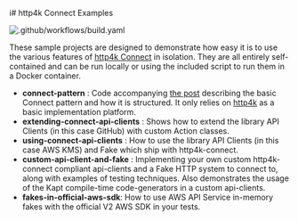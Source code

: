 i# http4k Connect Examples

![.github/workflows/build.yaml](https://github.com/http4k/http4k-connect-examples/workflows/.github/workflows/build.yaml/badge.svg)

These sample projects are designed to demonstrate how easy it is to use the various features of [http4k Connect](https://github.com/http4k/http4k-connect) in isolation. They are all entirely self-contained and can be run locally or using the included script to run them in a Docker container.

- **connect-pattern** : Code accompanying [the post](https://dentondav.id/posts/2021/02/smash-your-adapter-monolith) describing the basic Connect pattern and how it is structured. It only relies on [http4k](https://http4k.org) as a basic implementation platform.
- **extending-connect-api-clients** : Shows how to extend the library API Clients (in this case GitHub) with custom Action classes.
- **using-connect-api-clients** : How to use the library API Clients (in this case AWS KMS) and Fake which ship with http4k-connect.
- **custom-api-client-and-fake** : Implementing your own custom http4k-connect compliant api-clients and a Fake HTTP system to connect to, along with examples of testing techniques. Also demonstrates the usage of the Kapt compile-time code-generators in a custom api-clients.
- **fakes-in-official-aws-sdk**: How to use AWS API Service in-memory fakes with the official V2 AWS SDK in your tests.
